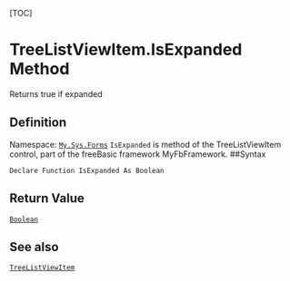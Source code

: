 [TOC]
# TreeListViewItem.IsExpanded Method
Returns true if expanded
## Definition
Namespace: [`My.Sys.Forms`](My.Sys.Forms.md)
`IsExpanded` is method of the TreeListViewItem control, part of the freeBasic framework MyFbFramework.
##Syntax
```freeBasic
Declare Function IsExpanded As Boolean
```


## Return Value
[`Boolean`]("https://www.freebasic.net/wiki/KeyPgBoolean")
## See also
[`TreeListViewItem`](TreeListViewItem.md)
